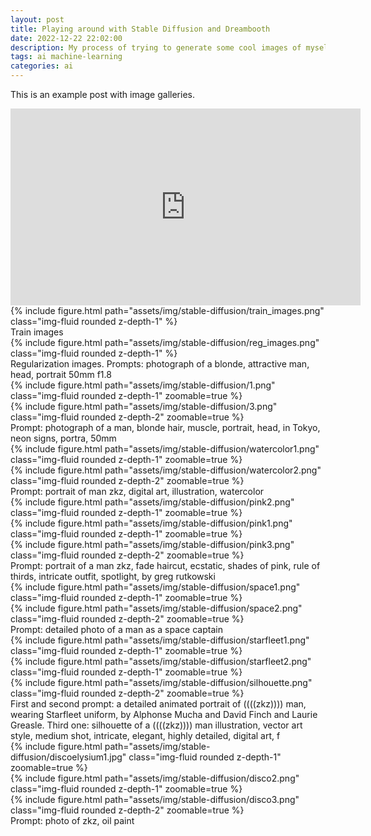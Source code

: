 ```yaml
---
layout: post
title: Playing around with Stable Diffusion and Dreambooth
date: 2022-12-22 22:02:00
description: My process of trying to generate some cool images of myself with Stable Diffusion and Dreambooth
tags: ai machine-learning
categories: ai
---
```

This is an example post with image galleries.

<div class=" row mt-3"><iframe width="560" height="315" src="https://www.youtube.com/embed/XBn3K1L_TAI" title="YouTube video player" frameborder="0" allow="accelerometer; autoplay; clipboard-write; encrypted-media; gyroscope; picture-in-picture" allowfullscreen></iframe></div>

<div>
    <div class="row mt-3">
        <div class="col-sm mt-3 mt-md-0">
            {% include figure.html path="assets/img/stable-diffusion/train_images.png" class="img-fluid rounded z-depth-1" %}
        </div>
    </div>
    <div class="caption">
        Train images
    </div>
</div>

<div>
    <div class="row mt-3">
        <div class="col-sm mt-3 mt-md-0">
            {% include figure.html path="assets/img/stable-diffusion/reg_images.png" class="img-fluid rounded z-depth-1" %}
        </div>
    </div>
    <div class="caption">
        Regularization images. Prompts: photograph of a blonde, attractive man, head, portrait 50mm f1.8
    </div>
</div>

<div>
    <div class="row mt-3">
        <div class="col-sm mt-3 mt-md-0">
            {% include figure.html path="assets/img/stable-diffusion/1.png" class="img-fluid rounded z-depth-1" zoomable=true %}
        </div>
        <div class="col-sm mt-3 mt-md-0">
            {% include figure.html path="assets/img/stable-diffusion/3.png" class="img-fluid rounded z-depth-2" zoomable=true %}
        </div>
    </div>
    <div class="caption">
        Prompt: photograph of a man, blonde hair, muscle, portrait, head, in Tokyo, neon signs, portra, 50mm
    </div>
</div>

<div>
    <div class="row mt-3">
        <div class="col-sm mt-3 mt-md-0">
            {% include figure.html path="assets/img/stable-diffusion/watercolor1.png" class="img-fluid rounded z-depth-1" zoomable=true %}
        </div>
        <div class="col-sm mt-3 mt-md-0">
            {% include figure.html path="assets/img/stable-diffusion/watercolor2.png" class="img-fluid rounded z-depth-2" zoomable=true %}
        </div>
    </div>
    <div class="caption">
        Prompt: portrait of man zkz, digital art, illustration, watercolor
    </div>
</div>

<div>
    <div class="row mt-3">
        <div class="col-sm mt-3 mt-md-0">
            {% include figure.html path="assets/img/stable-diffusion/pink2.png" class="img-fluid rounded z-depth-1" zoomable=true %}
        </div>
        <div class="col-sm mt-3 mt-md-0">
            {% include figure.html path="assets/img/stable-diffusion/pink1.png" class="img-fluid rounded z-depth-1" zoomable=true %}
        </div>
        <div class="col-sm mt-3 mt-md-0">
            {% include figure.html path="assets/img/stable-diffusion/pink3.png" class="img-fluid rounded z-depth-2" zoomable=true %}
        </div>
    </div>
    <div class="caption">
        Prompt: portrait of a man zkz, fade haircut, ecstatic, shades of pink,  rule of thirds, intricate outfit, spotlight, by greg rutkowski
    </div>
</div>

<div>
    <div class="row mt-3">
        <div class="col-sm mt-3 mt-md-0">
            {% include figure.html path="assets/img/stable-diffusion/space1.png" class="img-fluid rounded z-depth-1" zoomable=true %}
        </div>
        <div class="col-sm mt-3 mt-md-0">
            {% include figure.html path="assets/img/stable-diffusion/space2.png" class="img-fluid rounded z-depth-2" zoomable=true %}
        </div>
    </div>
    <div class="caption">
        Prompt: detailed photo of a man as a space captain
    </div>
</div>


<div>
    <div class="row mt-3">
        <div class="col-sm mt-3 mt-md-0">
            {% include figure.html path="assets/img/stable-diffusion/starfleet1.png" class="img-fluid rounded z-depth-1" zoomable=true %}
        </div>
        <div class="col-sm mt-3 mt-md-0">
            {% include figure.html path="assets/img/stable-diffusion/starfleet2.png" class="img-fluid rounded z-depth-1" zoomable=true %}
        </div>
        <div class="col-sm mt-3 mt-md-0">
            {% include figure.html path="assets/img/stable-diffusion/silhouette.png" class="img-fluid rounded z-depth-2" zoomable=true %}
        </div>
    </div>
    <div class="caption">
        First and second prompt: a detailed animated portrait of ((((zkz)))) man, wearing Starfleet uniform, by Alphonse Mucha and David Finch and Laurie Greasle. Third one: silhouette of a ((((zkz)))) man illustration, vector art style, medium shot, intricate, elegant, highly detailed, digital art, f
    </div>
</div>


<div>
    <div class="row mt-3">
        <div class="col-sm mt-3 mt-md-0">
            {% include figure.html path="assets/img/stable-diffusion/discoelysium1.jpg" class="img-fluid rounded z-depth-1" zoomable=true %}
        </div>
        <div class="col-sm mt-3 mt-md-0">
            {% include figure.html path="assets/img/stable-diffusion/disco2.png" class="img-fluid rounded z-depth-1" zoomable=true %}
        </div>
        <div class="col-sm mt-3 mt-md-0">
            {% include figure.html path="assets/img/stable-diffusion/disco3.png" class="img-fluid rounded z-depth-2" zoomable=true %}
        </div>
    </div>
    <div class="caption">
        Prompt: photo of zkz, oil paint
    </div>
</div>
